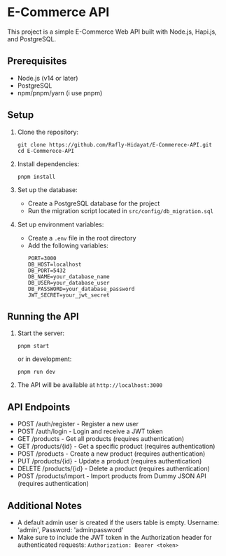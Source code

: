 # E-Commerce API

This project is a simple E-Commerce Web API built with Node.js, Hapi.js, and PostgreSQL.

## Prerequisites

- Node.js (v14 or later)
- PostgreSQL
- npm/pnpm/yarn (i use pnpm)

## Setup

1. Clone the repository:
   ```
   git clone https://github.com/Rafly-Hidayat/E-Commerece-API.git
   cd E-Commerece-API
   ```

2. Install dependencies:
   ```
   pnpm install
   ```

3. Set up the database:
   - Create a PostgreSQL database for the project
   - Run the migration script located in `src/config/db_migration.sql`

4. Set up environment variables:
   - Create a `.env` file in the root directory
   - Add the following variables:
     ```
     PORT=3000
     DB_HOST=localhost
     DB_PORT=5432
     DB_NAME=your_database_name
     DB_USER=your_database_user
     DB_PASSWORD=your_database_password
     JWT_SECRET=your_jwt_secret
     ```

## Running the API

1. Start the server:
   ```
   pnpm start
   ```
   or in development:
   ```
   pnpm run dev
   ```

2. The API will be available at `http://localhost:3000`

## API Endpoints

- POST /auth/register - Register a new user
- POST /auth/login - Login and receive a JWT token
- GET /products - Get all products (requires authentication)
- GET /products/{id} - Get a specific product (requires authentication)
- POST /products - Create a new product (requires authentication)
- PUT /products/{id} - Update a product (requires authentication)
- DELETE /products/{id} - Delete a product (requires authentication)
- POST /products/import - Import products from Dummy JSON API (requires authentication)

## Additional Notes

- A default admin user is created if the users table is empty. Username: 'admin', Password: 'adminpassword'
- Make sure to include the JWT token in the Authorization header for authenticated requests: `Authorization: Bearer <token>`